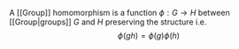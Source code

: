 A [[Group]] homomorphism is a function $\phi:G\to H$
between [[Group|groups]] $G$ and $H$
preserving the structure i.e.
$$
\phi(gh)=\phi(g)\phi(h)
$$
